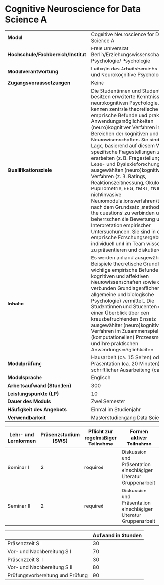 # Cognitive Neuroscience for Data Science A
|                                    |   |
|------------------------------------|---|
|**Modul**                           | Cognitive Neuroscience for Data Science A |
|**Hochschule/Fachbereich/Institut** | Freie Universität Berlin/Erziehungswissenschaft und Psychologie/ Psychologie |
|**Modulverantwortung**              | Leiter/in des Arbeitsbereichs Allgemeine und Neurokognitive Psychologie |
|**Zugangsvoraussetzungen**          | Keine |
|**Qualifikationsziele**             | Die Studentinnen und Studenten besitzen erweiterte Kenntnisse in der neurokognitiven Psychologie. Sie kennen zentrale theoretische Konzepte, empirische Befunde und praktische Anwendungsmöglichkeiten (neuro)kognitiver Verfahren in den Bereichen der kognitiven und affektiven Neurowisenschaften. Sie sind in der Lage, basierend auf diesem Wissen spezifische Fragestellungen zu erarbeiten (z. B. Fragestellungen zur Lese- und Dyslexieforschung), diese mit ausgewählten (neuro)kognitiven Verfahren (z. B. Ratings, Reaktionszeitmessung, Okulo- und Pupillometrie, EEG, fMRT, fNIRS, nichtinvasive Neuromodulationsverfahren/tDCS/rTMS) nach dem Grundsatz ‚methods must fit the questions‘ zu verbinden und beherrschen die Bewertung und Interpretation empirischer Untersuchungen. Sie sind in der Lage, empirische Forschungsergebnisse individuell und im Team wissenschaftlich zu präsentieren und diskutieren. |
|**Inhalte**                         | Es werden anhand ausgewählter Beispiele theoretische Grundlagen und wichtige empirische Befunde aus den kognitiven und affektiven Neurowissenschaften sowie damit verbunden Grundlagenfächer (z. B. allgemeine und biologische Psychologie) vermittelt. Die Studentinnen und Studenten erhalten einen Überblick über den kreuzbefruchtenden Einsatz ausgewählter (neuro)kognitiver Verfahren im Zusammenspiel mit (komputationellen) Prozessmodellen und ihre praktischen Anwendungsmöglichkeiten. |
|**Modulprüfung**                    | Hausarbeit (ca. 15 Seiten) oder Präsentation (ca. 20 Minuten) mit schriftlicher Ausarbeitung (ca. 8 Seiten) |
|**Modulsprache**                    | Englisch |
|**Arbeitsaufwand (Stunden)**        | 300 |
|**Leistungspunkte (LP)**            | 10 |
|**Dauer des Moduls**                | Zwei Semester |
|**Häufigkeit des Angebots**         | Einmal im Studienjahr |
|**Verwendbarkeit**                  | Masterstudiengang Data Science |

| Lehr- und Lernformen | Präsenzstudium <br> (SWS) | Pflicht zur regelmäßiger Teilnahme | Formen aktiver Teilnahme |
| ---------------------|---------------------------|------------------------------------|------------------------- |
| Seminar I            | 2                         | required                           | Diskussion und Präsentation einschlägiger Literatur Gruppenarbeit |
| Seminar II           | 2                         | required                           | Diskussion und Präsentation einschlägiger Literatur Gruppenarbeit |

|   | Aufwand in Stunden |
| - |--------------------|
| Präsenzzeit S I                          | 30    |
| Vor- und Nachbereitung S I               | 70    |
| Präsenzzeit S II                         | 30    |
| Vor- und Nachbereitung S II              | 80    |
| Prüfungsvorbereitung und Prüfung         | 90    |
